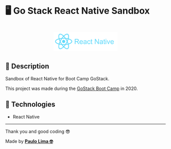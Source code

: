 # 🖥️ Go Stack React Native Sandbox

<h1 align="center">
  <img alt="Node.js" src=".github/logo.png" width="200px" />
</h1>

## 🔎️ Description
Sandbox of React Native for Boot Camp GoStack.

This project was made during the <a href="https://rocketseat.com.br/gostack">GoStack Boot Camp</a> in 2020.

## 🚀️ Technologies

- React Native
 
---

Thank you and good coding 😎️

Made by **<a href="https://paulophlp.github.io/portfolio/" target="__blank">Paulo Lima 🤓️</a>**
